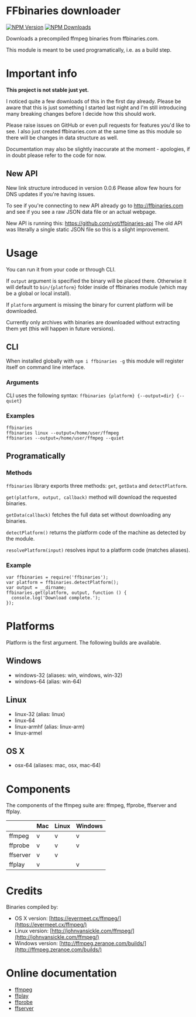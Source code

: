 # FFbinaries downloader

[![NPM Version][npm-img]][npm-url]
[![NPM Downloads][npm-dl-img]][npm-url]

[npm-url]: https://npmjs.org/package/ffbinaries
[npm-img]: https://img.shields.io/npm/v/ffbinaries.svg
[npm-dl-img]: https://img.shields.io/npm/dm/ffbinaries.svg


Downloads a precompiled ffmpeg binaries from ffbinaries.com.

This module is meant to be used programatically, i.e. as a build step.


# Important info

**This project is not stable just yet.**

I noticed quite a few downloads of this in the first day already.
Please be aware that this is just something I started last night
and I'm still introducing many breaking changes before I decide how this should
work.

Please raise issues on GitHub or even pull requests for features you'd like to see.
I also just created ffbinaries.com at the same time as this module
so there will be changes in data structure as well.

Documentation may also be slightly inaccurate at the moment - apologies,
if in doubt please refer to the code for now.

## New API
New link structure introduced in version 0.0.6 Please allow few hours for DNS updates
if you're having issues.

To see if you're connecting to new API already go to http://ffbinaries.com and see
if you see a raw JSON data file or an actual webpage.

New API is running this: https://github.com/vot/ffbinaries-api
The old API was literally a single static JSON file so this is a slight improvement.


# Usage

You can run it from your code or through CLI.

If `output` argument is specified the binary will be placed there.
Otherwise it will default to `bin/{platform}` folder inside of ffbinaries module
(which may be a global or local install).


If `platform` argument is missing the binary for current platform will be downloaded.

Currently only archives with binaries are downloaded without
extracting them yet (this will happen in future versions).


## CLI

When installed globally with `npm i ffbinaries -g` this module will register
itself on command line interface.

### Arguments

CLI uses the following syntax: `ffbinaries {platform} {--output=dir} {--quiet}`

### Examples

```
ffbinaries
ffbinaries linux --output=/home/user/ffmpeg
ffbinaries --output=/home/user/ffmpeg --quiet
```


## Programatically

### Methods

`ffbinaries` library exports three methods: `get`, `getData` and `detectPlatform`.

`get(platform, output, callback)` method will download the requested binaries.

`getData(callback)` fetches the full data set without downloading any binaries.

`detectPlatform()` returns the platform code of the machine as detected by the module.

`resolvePlatform(input)` resolves input to a platform code (matches aliases).


### Example

```
var ffbinaries = require('ffbinaries');
var platform = ffbinaries.detectPlatform();
var output = __dirname;
ffbinaries.get(platform, output, function () {
  console.log('Download complete.');
});
```


# Platforms

Platform is the first argument. The following builds are available.

## Windows
* windows-32 (aliases: win, windows, win-32)
* windows-64 (alias: win-64)

## Linux
* linux-32 (alias: linux)
* linux-64
* linux-armhf (alias: linux-arm)
* linux-armel

## OS X
* osx-64 (aliases: mac, osx, mac-64)


# Components

The components of the ffmpeg suite are: ffmpeg, ffprobe, ffserver and ffplay.

|          | Mac | Linux | Windows |
|----------|-----|-------|---------|
| ffmpeg   | v   | v     | v       |
| ffprobe  | v   | v     | v       |
| ffserver | v   | v     |         |
| ffplay   | v   |       | v       |


# Credits

Binaries compiled by:

* OS X version: [https://evermeet.cx/ffmpeg/](https://evermeet.cx/ffmpeg/)
* Linux version: [http://johnvansickle.com/ffmpeg/](http://johnvansickle.com/ffmpeg/)
* Windows version: [http://ffmpeg.zeranoe.com/builds/](http://ffmpeg.zeranoe.com/builds/)


# Online documentation

* [ffmpeg](http://ffmpeg.org/ffmpeg.html)
* [ffplay](http://ffmpeg.org/ffplay.html)
* [ffprobe](http://ffmpeg.org/ffprobe.html)
* [ffserver](http://ffmpeg.org/ffserver.html)
